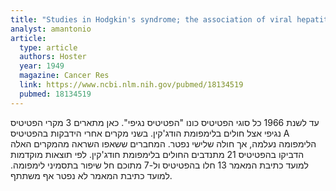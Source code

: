 ```yaml
---
title: "Studies in Hodgkin's syndrome; the association of viral hepatitis and Hodgkin's disease; a preliminary report"
analyst: amantonio
article:
  type: article
  authors: Hoster
  year: 1949
  magazine: Cancer Res
  link: https://www.ncbi.nlm.nih.gov/pubmed/18134519
  pubmed: 18134519
---
```


עד לשנת 1966 כל סוגי הפטיטיס כונו "הפטיטיס נגיפי".
כאן מתארים 3 מקרי הפטיטיס נגיפי אצל חולים בלימפומת הודג'קין. בשני מקרים אחרי הידבקות בהפטיטיס A הלימפומה נעלמה, אך חולה שלישי נפטר.
המחברים ששאפו השראה מהמקרים האלה הדביקו בהפטיטיס 21 מתנדבים החולים בלימפומת חודג'קין. לפי תוצאות מוקדמות למועד כתיבת המאמר 13 חלו בהפטיטיס ול-7 מתוכם חל שיפור בתסמיני לימפומה. למועד כתיבת המאמר לא נפטר אף משתתף.
